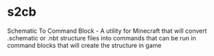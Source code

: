 # s2cb
Schematic To Command Block - A utility for Minecraft that will convert .schematic or .nbt structure files into commands that can be run in command blocks that will create the structure in game
